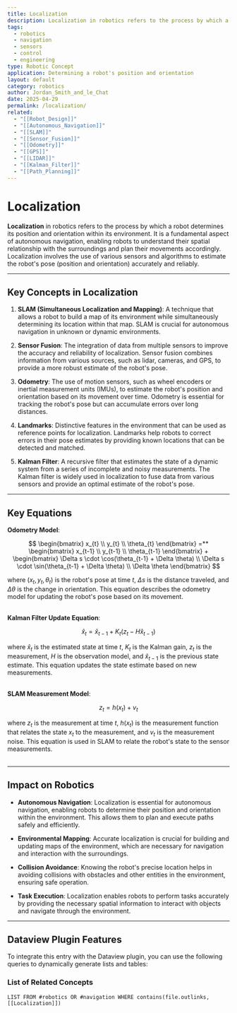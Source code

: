 ```yaml
---
title: Localization
description: Localization in robotics refers to the process by which a robot determines its position and orientation within its environment.
tags:
  - robotics
  - navigation
  - sensors
  - control
  - engineering
type: Robotic Concept
application: Determining a robot's position and orientation
layout: default
category: robotics
author: Jordan_Smith_and_le_Chat
date: 2025-04-29
permalink: /localization/
related:
  - "[[Robot_Design]]"
  - "[[Autonomous_Navigation]]"
  - "[[SLAM]]"
  - "[[Sensor_Fusion]]"
  - "[[Odometry]]"
  - "[[GPS]]"
  - "[[LIDAR]]"
  - "[[Kalman_Filter]]"
  - "[[Path_Planning]]"
---
```


# Localization

**Localization** in robotics refers to the process by which a robot determines its position and orientation within its environment. It is a fundamental aspect of autonomous navigation, enabling robots to understand their spatial relationship with the surroundings and plan their movements accordingly. Localization involves the use of various sensors and algorithms to estimate the robot's pose (position and orientation) accurately and reliably.

---

## Key Concepts in Localization

1. **SLAM (Simultaneous Localization and Mapping)**: A technique that allows a robot to build a map of its environment while simultaneously determining its location within that map. SLAM is crucial for autonomous navigation in unknown or dynamic environments.

2. **Sensor Fusion**: The integration of data from multiple sensors to improve the accuracy and reliability of localization. Sensor fusion combines information from various sources, such as lidar, cameras, and GPS, to provide a more robust estimate of the robot's pose.

3. **Odometry**: The use of motion sensors, such as wheel encoders or inertial measurement units (IMUs), to estimate the robot's position and orientation based on its movement over time. Odometry is essential for tracking the robot's pose but can accumulate errors over long distances.

4. **Landmarks**: Distinctive features in the environment that can be used as reference points for localization. Landmarks help robots to correct errors in their pose estimates by providing known locations that can be detected and matched.

5. **Kalman Filter**: A recursive filter that estimates the state of a dynamic system from a series of incomplete and noisy measurements. The Kalman filter is widely used in localization to fuse data from various sensors and provide an optimal estimate of the robot's pose.

---

## Key Equations

**Odometry Model**:

$$
\begin{bmatrix}
x_{t} \\
y_{t} \\
\theta_{t}
\end{bmatrix}
=**
\begin{bmatrix}
x_{t-1} \\
y_{t-1} \\
\theta_{t-1}
\end{bmatrix}
+
\begin{bmatrix}
\Delta s \cdot \cos(\theta_{t-1} + \Delta \theta) \\
\Delta s \cdot \sin(\theta_{t-1} + \Delta \theta) \\
\Delta \theta
\end{bmatrix}
$$

  where $(x_t, y_t, \theta_t)$ is the robot's pose at time $t$, $\Delta s$ is the distance traveled, and $\Delta \theta$ is the change in orientation. This equation describes the odometry model for updating the robot's pose based on its movement.
  <br></br>

**Kalman Filter Update Equation**:

$$
\hat{x}_t = \hat{x}_{t-1} + K_t (z_t - H \hat{x}_{t-1})
$$

  where $\hat{x}_t$ is the estimated state at time $t$, $K_t$ is the Kalman gain, $z_t$ is the measurement, $H$ is the observation model, and $\hat{x}_{t-1}$ is the previous state estimate. This equation updates the state estimate based on new measurements.
  <br></br>

**SLAM Measurement Model**:

$$
z_t = h(x_t) + v_t
$$

  where $z_t$ is the measurement at time $t$, $h(x_t)$ is the measurement function that relates the state $x_t$ to the measurement, and $v_t$ is the measurement noise. This equation is used in SLAM to relate the robot's state to the sensor measurements.
  <br></br>

---

## Impact on Robotics

- **Autonomous Navigation**: Localization is essential for autonomous navigation, enabling robots to determine their position and orientation within the environment. This allows them to plan and execute paths safely and efficiently.

- **Environmental Mapping**: Accurate localization is crucial for building and updating maps of the environment, which are necessary for navigation and interaction with the surroundings.

- **Collision Avoidance**: Knowing the robot's precise location helps in avoiding collisions with obstacles and other entities in the environment, ensuring safe operation.

- **Task Execution**: Localization enables robots to perform tasks accurately by providing the necessary spatial information to interact with objects and navigate through the environment.

---

## Dataview Plugin Features

To integrate this entry with the Dataview plugin, you can use the following queries to dynamically generate lists and tables:

### List of Related Concepts
```dataview
LIST FROM #robotics OR #navigation WHERE contains(file.outlinks, [[Localization]])
